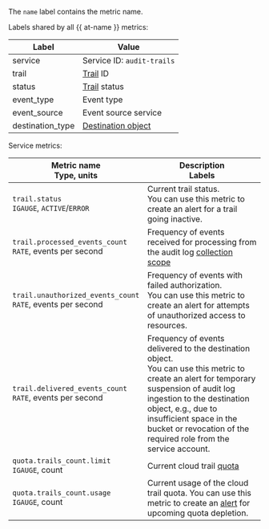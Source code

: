 The `name` label contains the metric name.

Labels shared by all {{ at-name }} metrics:

| Label | Value |
| --- | --- |
service | Service ID: `audit-trails`
trail | [Trail](../../../audit-trails/concepts/trail.md) ID |
status | [Trail](../../../audit-trails/concepts/trail.md#status) status | |
event_type | Event type |
event_source | Event source service |
destination_type | [Destination object](../../../audit-trails/concepts/trail.md#target) |

Service metrics:

| Metric name<br>Type, units | Description<br>Labels |
| --- | --- |
`trail.status`<br>`IGAUGE`, `ACTIVE`/`ERROR` | Current trail status.<br>You can use this metric to create an alert for a trail going inactive. |
`trail.processed_events_count`<br>`RATE`, events per second | Frequency of events received for processing from the audit log [collection scope](../../../audit-trails/concepts/trail.md#collecting-area) |
`trail.unauthorized_events_count`<br>`RATE`, events per second | Frequency of events with failed authorization.<br>You can use this metric to create an alert for attempts of unauthorized access to resources. |
`trail.delivered_events_count`<br>`RATE`, events per second | Frequency of events delivered to the destination object.<br>You can use this metric to create an alert for temporary suspension of audit log ingestion to the destination object, e.g., due to insufficient space in the bucket or revocation of the required role from the service account. |
`quota.trails_count.limit`<br>`IGAUGE`, count | Current cloud trail [quota](../../../audit-trails/concepts/limits.md) |
`quota.trails_count.usage`<br>`IGAUGE`, count | Current usage of the cloud trail quota. You can use this metric to create an [alert](../../../monitoring/concepts/alerting.md) for upcoming quota depletion. |
